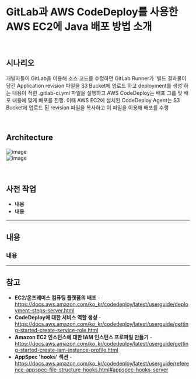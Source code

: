 # GitLab과 AWS CodeDeploy를 사용한 AWS EC2에 Java 배포 방법 소개

<br>

## 시나리오
개발자들이 GitLab을 이용해 소스 코드를 수정하면 GitLab Runner가 '빌드 결과물이 담긴 Application revision 파일을 S3 Bucket에 업로드 하고 deployment를 생성'하는 내용이 적힌 .gitlab-ci.yml 파일을 실행하고 AWS CodeDeploy는 배포 그룹 및 배포 내용에 맞게 배포를 진행. 이때 AWS EC2에 설치된 CodeDeploy Agent는 S3 Bucket에 업로드 된 revision 파일을 복사하고 이 파일을 이용해 배포를 수행

<br>

## Architecture
![image](https://user-images.githubusercontent.com/46125158/194706856-97b697bb-cfa4-470b-9f90-342f781f600b.png)  
![image](https://user-images.githubusercontent.com/46125158/194710384-52237765-7b4c-4073-a241-8683dd6075b7.png)

<br>

## 사전 작업

- **내용**
- **내용**

<hr/>

## 내용

### 내용


<hr>

## 참고
- **EC2/온프레미스 컴퓨팅 플랫폼의 배포** - https://docs.aws.amazon.com/ko_kr/codedeploy/latest/userguide/deployment-steps-server.html
- **CodeDeploy에 대한 서비스 역할 생성** - https://docs.aws.amazon.com/ko_kr/codedeploy/latest/userguide/getting-started-create-service-role.html
- **Amazon EC2 인스턴스에 대한 IAM 인스턴스 프로파일 만들기** - https://docs.aws.amazon.com/ko_kr/codedeploy/latest/userguide/getting-started-create-iam-instance-profile.html
- **AppSpec 'hooks' 섹션** - https://docs.aws.amazon.com/ko_kr/codedeploy/latest/userguide/reference-appspec-file-structure-hooks.html#appspec-hooks-server

